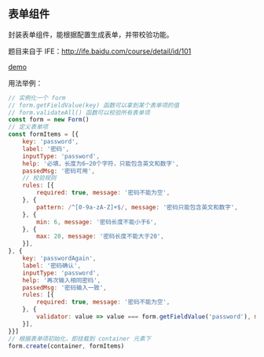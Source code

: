 ## 表单组件

封装表单组件，能根据配置生成表单，并带校验功能。

题目来自于 IFE：<a href="http://ife.baidu.com/course/detail/id/101" target="_blank">http://ife.baidu.com/course/detail/id/101</a>

<a href="https://liu-xiao-cui.github.io/playground/form/" target="_blank">demo</a>

用法举例：

```js
// 实例化一个 form
// form.getFieldValue(key) 函数可以拿到某个表单项的值
// form.validateAll() 函数可以校验所有表单项
const form = new Form()
// 定义表单项
const formItems = [{
    key: 'password',
    label: '密码',
    inputType: 'password',
    help: '必填，长度为6~20个字符，只能包含英文和数字',
    passedMsg: '密码可用',
    // 校验规则
    rules: [{
        required: true, message: '密码不能为空',
    }, {
        pattern: /^[0-9a-zA-Z]+$/, message: '密码只能包含英文和数字',
    }, {
        min: 6, message: '密码长度不能小于6',
    }, {
        max: 20, message: '密码长度不能大于20',
    }],
}, {
    key: 'passwordAgain',
    label: '密码确认',
    inputType: 'password',
    help: '再次输入相同密码',
    passedMsg: '密码输入一致',
    rules: [{
        required: true, message: '密码不能为空',
    }, {
        validator: value => value === form.getFieldValue('password'), message: '密码输入不一致',
    }],
}}]
// 根据表单项初始化，即挂载到 container 元素下
form.create(container, formItems)
```
